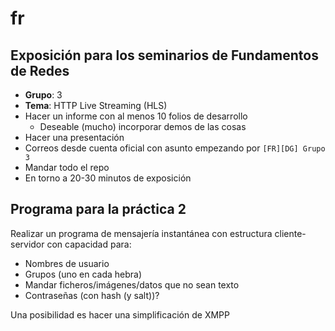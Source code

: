 # fr

## Exposición para los seminarios de Fundamentos de Redes

- **Grupo**: 3
- **Tema**: HTTP Live Streaming (HLS)
- Hacer un informe con al menos 10 folios de desarrollo
  - Deseable (mucho) incorporar demos de las cosas
- Hacer una presentación
- Correos desde cuenta oficial con asunto empezando por `[FR][DG] Grupo 3`
- Mandar todo el repo
- En torno a 20-30 minutos de exposición


## Programa para la práctica 2

Realizar un programa de mensajería instantánea con estructura cliente-servidor con capacidad para:

- Nombres de usuario
- Grupos (uno en cada hebra)
- Mandar ficheros/imágenes/datos que no sean texto
- Contraseñas (con hash (y salt))?

Una posibilidad es hacer una simplificación de XMPP
